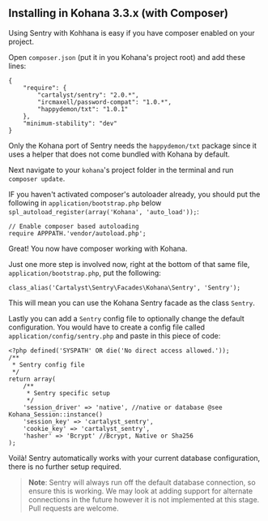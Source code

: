 ## Installing in Kohana 3.3.x (with Composer)

Using Sentry with Kohhana is easy if you have composer enabled on your project.

Open `composer.json` (put it in you Kohana's project root) and add these lines:

	{
		"require": {
			"cartalyst/sentry": "2.0.*",
			"ircmaxell/password-compat": "1.0.*",
			"happydemon/txt": "1.0.1"
		},
		"minimum-stability": "dev"
	}

Only the Kohana port of Sentry needs the `happydemon/txt` package since it uses a helper that does not come bundled with Kohana by default.

Next navigate to your `kohana`'s project folder in the terminal and run `composer update`.

IF you haven't activated composer's autoloader already, you should put the following in `application/bootstrap.php` below `spl_autoload_register(array('Kohana', 'auto_load'));`:

	// Enable composer based autoloading
	require APPPATH.'vendor/autoload.php';

Great! You now have composer working with Kohana.

Just one more step is involved now, right at the bottom of that same file, `application/bootstrap.php`, put the following:

	class_alias('Cartalyst\Sentry\Facades\Kohana\Sentry', 'Sentry');

This will mean you can use the Kohana Sentry facade as the class `Sentry`. 

Lastly you can add a `Sentry` config file to optionally change the default configuration. You would have to create a config file called `application/config/sentry.php` and paste in this piece of code:

    <?php defined('SYSPATH' OR die('No direct access allowed.'));
    /**
     * Sentry config file
     */
    return array(
    	/**
    	 * Sentry specific setup
    	 */
    	'session_driver' => 'native', //native or database @see Kohana_Session::instance()
    	'session_key' => 'cartalyst_sentry',
    	'cookie_key' => 'cartalyst_sentry',
    	'hasher' => 'Bcrypt' //Bcrypt, Native or Sha256
    );

Voilà! Sentry automatically works with your current database configuration, there is no further setup required.

> **Note**: Sentry will always run off the default database connection, so ensure this is working. We may look at adding support for alternate connections in the future however it is not implemented at this stage. Pull requests are welcome.
